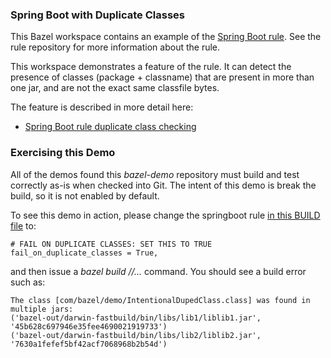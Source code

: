 ###  Spring Boot with Duplicate Classes

This Bazel workspace contains an example of the [Spring Boot rule](https://github.com/salesforce/bazel-springboot-rule).
See the rule repository for more information about the rule.

This workspace demonstrates a feature of the rule.
It can detect the presence of classes (package + classname) that are present in more than one jar,
  and are not the exact same classfile bytes.

The feature is described in more detail here:
- [Spring Boot rule duplicate class checking](https://github.com/salesforce/bazel-springboot-rule/tree/master/tools/springboot#duplicate-classes-detection)

### Exercising this Demo

All of the demos found this *bazel-demo* repository must build and test correctly as-is when checked into Git.
The intent of this demo is break the build, so it is not enabled by default.

To see this demo in action, please change the springboot rule [in this BUILD file](https://github.com/salesforce/bazel-demo/blob/master/other_usecases/java/springboot/springboot_dupeclasses/app/BUILD#L32) to:

```
# FAIL ON DUPLICATE CLASSES: SET THIS TO TRUE
fail_on_duplicate_classes = True,
```

and then issue a *bazel build //...* command.
You should see a build error such as:

```
The class [com/bazel/demo/IntentionalDupedClass.class] was found in multiple jars:
('bazel-out/darwin-fastbuild/bin/libs/lib1/liblib1.jar', '45b628c697946e35fee4690021919733')
('bazel-out/darwin-fastbuild/bin/libs/lib2/liblib2.jar', '7630a1fefef5bf42acf7068968b2b54d')
```
